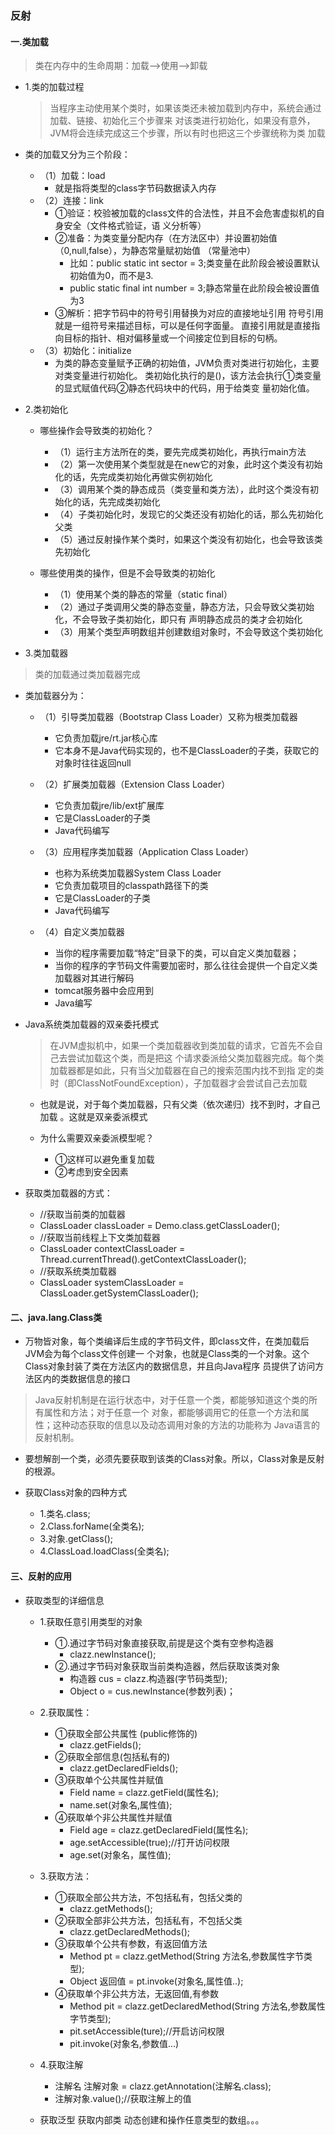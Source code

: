 ### 反射

#### 一.类加载
>类在内存中的生命周期：加载-->使用-->卸载

* 1.类的加载过程
    >当程序主动使用某个类时，如果该类还未被加载到内存中，系统会通过加载、链接、初始化三个步骤来
     对该类进行初始化，如果没有意外，JVM将会连续完成这三个步骤，所以有时也把这三个步骤统称为类
     加载

* 类的加载又分为三个阶段：
    * （1）加载：load
        * 就是指将类型的class字节码数据读入内存
    * （2）连接：link
        * ①验证：校验被加载的class文件的合法性，并且不会危害虚拟机的自身安全（文件格式验证，语
          义分析等）
        * ②准备：为类变量分配内存（在方法区中）并设置初始值（0,null,false），为静态常量赋初始值
          （常量池中）
            * 比如：public static int sector = 3;类变量在此阶段会被设置默认初始值为0，而不是3.
            *  public static final int number = 3;静态常量在此阶段会被设置值为3
        * ③解析：把字节码中的符号引用替换为对应的直接地址引用
          符号引用就是一组符号来描述目标，可以是任何字面量。
          直接引用就是直接指向目标的指针、相对偏移量或一个间接定位到目标的句柄。  
    * （3）初始化：initialize
        * 为类的静态变量赋予正确的初始值，JVM负责对类进行初始化，主要对类变量进行初始化。
          类初始化执行的是()，该方法会执行①类变量的显式赋值代码②静态代码块中的代码，用于给类变
          量初始化值。
          
* 2.类初始化    
    * 哪些操作会导致类的初始化？
        * （1）运行主方法所在的类，要先完成类初始化，再执行main方法
        * （2）第一次使用某个类型就是在new它的对象，此时这个类没有初始化的话，先完成类初始化再做实例初始化
        * （3）调用某个类的静态成员（类变量和类方法），此时这个类没有初始化的话，先完成类初始化
        * （4）子类初始化时，发现它的父类还没有初始化的话，那么先初始化父类
        * （5）通过反射操作某个类时，如果这个类没有初始化，也会导致该类先初始化
        
    * 哪些使用类的操作，但是不会导致类的初始化
        * （1）使用某个类的静态的常量（static final）
        * （2）通过子类调用父类的静态变量，静态方法，只会导致父类初始化，不会导致子类初始化，即只有
        声明静态成员的类才会初始化
        * （3）用某个类型声明数组并创建数组对象时，不会导致这个类初始化    
          
* 3.类加载器
>类的加载通过类加载器完成

* 类加载器分为：
    * （1）引导类加载器（Bootstrap Class Loader）又称为根类加载器  
        * 它负责加载jre/rt.jar核心库
        * 它本身不是Java代码实现的，也不是ClassLoader的子类，获取它的对象时往往返回null        
        
    * （2）扩展类加载器（Extension Class Loader）
        * 它负责加载jre/lib/ext扩展库
        * 它是ClassLoader的子类
        * Java代码编写
        
    * （3）应用程序类加载器（Application Class Loader） 
        * 也称为系统类加载器System Class Loader
        * 它负责加载项目的classpath路径下的类
        * 它是ClassLoader的子类
        * Java代码编写  
        
    * （4）自定义类加载器
        * 当你的程序需要加载“特定”目录下的类，可以自定义类加载器；
        * 当你的程序的字节码文件需要加密时，那么往往会提供一个自定义类加载器对其进行解码
        * tomcat服务器中会应用到
        * Java编写  
        
* Java系统类加载器的双亲委托模式
    >在JVM虚拟机中，如果一个类加载器收到类加载的请求，它首先不会自己去尝试加载这个类，而是把这
     个请求委派给父类加载器完成。每个类加载器都是如此，只有当父加载器在自己的搜索范围内找不到指
     定的类时（即ClassNotFoundException），子加载器才会尝试自己去加载
    * 也就是说，对于每个类加载器，只有父类（依次递归）找不到时，才自己加载 。这就是双亲委派模式           
    
    * 为什么需要双亲委派模型呢？
        * ①这样可以避免重复加载
        * ②考虑到安全因素
        
* 获取类加载器的方式：
    * //获取当前类的加载器
    * ClassLoader classLoader = Demo.class.getClassLoader();
    * //获取当前线程上下文类加载器
    * ClassLoader contextClassLoader = Thread.currentThread().getContextClassLoader();
    * //获取系统类加载器
    * ClassLoader systemClassLoader = ClassLoader.getSystemClassLoader();  
        
#### 二、java.lang.Class类    
* 万物皆对象，每个类编译后生成的字节码文件，即class文件，在类加载后JVM会为每个class文件创建一
  个对象，也就是Class类的一个对象。这个Class对象封装了类在方法区内的数据信息，并且向Java程序
  员提供了访问方法区内的类数据信息的接口
  
>Java反射机制是在运行状态中，对于任意一个类，都能够知道这个类的所有属性和方法；对于任意一个
 对象，都能够调用它的任意一个方法和属性；这种动态获取的信息以及动态调用对象的方法的功能称为
 Java语言的反射机制。

* 要想解剖一个类，必须先要获取到该类的Class对象。所以，Class对象是反射的根源。        

* 获取Class对象的四种方式
    * 1.类名.class;
    * 2.Class.forName(全类名);
    * 3.对象.getClass();
    * 4.ClassLoad.loadClass(全类名);
    
#### 三、反射的应用

* 获取类型的详细信息
    * 1.获取任意引用类型的对象
        * ①.通过字节码对象直接获取,前提是这个类有空参构造器
            * clazz.newInstance();
        * ②.通过字节码对象获取当前类构造器，然后获取该类对象
            * 构造器 cus = clazz.构造器(字节码类型);
            * Object o = cus.newInstance(参数列表)；
            
    * 2.获取属性：
        * ①获取全部公共属性 (public修饰的)
            * clazz.getFields(); 
        * ②获取全部信息(包括私有的)    
            * clazz.getDeclaredFields();
        * ③获取单个公共属性并赋值
            * Field name = clazz.getField(属性名);
            * name.set(对象名,属性值); 
        * ④获取单个非公共属性并赋值
            * Field age = clazz.getDeclaredField(属性名);
            * age.setAccessible(true);//打开访问权限    
            * age.set(对象名，属性值);
            
    * 3.获取方法：
        * ①获取全部公共方法，不包括私有，包括父类的
            * clazz.getMethods();
        * ②获取全部非公共方法，包括私有，不包括父类
            * clazz.getDeclaredMethods();
        * ③获取单个公共有参数，有返回值方法
            * Method pt = clazz.getMethod(String 方法名,参数属性字节类型);
            * Object 返回值 = pt.invoke(对象名,属性值..);            
        * ④获取单个非公共方法，无返回值,有参数
            * Method pit = clazz.getDeclaredMethod(String 方法名,参数属性字节类型);
            * pit.setAccessible(ture);//开启访问权限
            * pit.invoke(对象名,参数值...)   
            
    * 4.获取注解
        * 注解名 注解对象 = clazz.getAnnotation(注解名.class);   
        * 注解对象.value();//获取注解上的值
        
    * 获取泛型 获取内部类 动态创建和操作任意类型的数组。。。    
    